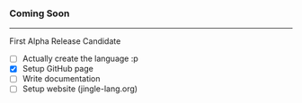 ### Coming Soon

---
First Alpha Release Candidate

- [ ] Actually create the language :p
- [x] Setup GitHub page
- [ ] Write documentation
- [ ] Setup website (jingle-lang.org)
